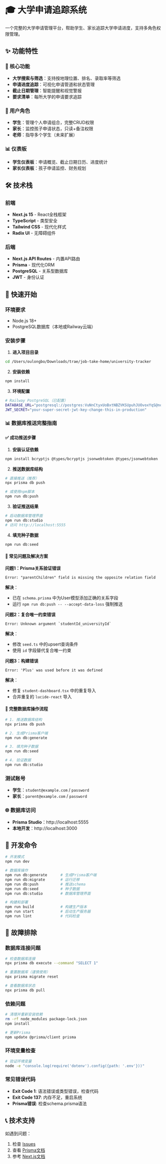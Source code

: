 # 🎓 大学申请追踪系统

一个完整的大学申请管理平台，帮助学生、家长追踪大学申请进度，支持多角色权限管理。

## ✨ 功能特性

### 🎯 核心功能
- **大学搜索与筛选**：支持按地理位置、排名、录取率等筛选
- **申请进度追踪**：可视化申请管道和状态管理
- **截止日期管理**：智能提醒和视觉警报
- **要求清单**：每所大学的申请要求追踪

### 👥 用户角色
- **学生**：管理个人申请组合，完整CRUD权限
- **家长**：监控孩子申请状态，只读+备注权限
- **老师**：指导多个学生（未来扩展）

### 📊 仪表板
- **学生仪表板**：申请概览、截止日期日历、进度统计
- **家长仪表板**：孩子申请监控、财务规划

## 🛠️ 技术栈

### 前端
- **Next.js 15** - React全栈框架
- **TypeScript** - 类型安全
- **Tailwind CSS** - 现代化样式
- **Radix UI** - 无障碍组件

### 后端
- **Next.js API Routes** - 内置API路由
- **Prisma** - 现代化ORM
- **PostgreSQL** - 关系型数据库
- **JWT** - 身份认证

## 🚀 快速开始

### 环境要求
- Node.js 18+
- PostgreSQL数据库（本地或Railway云端）

### 安装步骤

1. **进入项目目录**
```bash
cd /Users/oulongbo/Downloads/trae/job-take-home/university-tracker
```

2. **安装依赖**
```bash
npm install
```

3. **环境配置**
```bash
# Railway PostgreSQL（已配置）
DATABASE_URL="postgresql://postgres:VuNnCtyxUoBxtNBZVKSUpuhJUOvoxYqS@nozomi.proxy.rlwy.net:55320/railway"
JWT_SECRET="your-super-secret-jwt-key-change-this-in-production"
```

### 📊 数据库推送完整指南

#### ✅ 成功推送步骤

1. **安装认证依赖**
```bash
npm install bcryptjs @types/bcryptjs jsonwebtoken @types/jsonwebtoken
```

2. **推送数据库结构**
```bash
# 直接推送（推荐）
npx prisma db push

# 或使用npm脚本
npm run db:push
```

3. **验证推送结果**
```bash
# 启动数据库管理界面
npm run db:studio
# 访问 http://localhost:5555
```

4. **填充种子数据**
```bash
npm run db:seed
```

#### 🚨 常见问题及解决方案

**问题1：Prisma关系验证错误**
```
Error: "parentChildren" field is missing the opposite relation field
```
**解决**：
- 已在 `schema.prisma` 中为User模型添加正确的关系字段
- 运行 `npm run db:push -- --accept-data-loss` 强制推送

**问题2：复合唯一约束错误**
```
Error: Unknown argument `studentId_universityId`
```
**解决**：
- 修改 `seed.ts` 中的upsert查询条件
- 使用 `id` 字段替代复合唯一约束

**问题3：构建错误**
```
Error: 'Plus' was used before it was defined
```
**解决**：
- 修复 `student-dashboard.tsx` 中的重复导入
- 合并重复的 `lucide-react` 导入

#### 🔄 完整数据库操作流程

```bash
# 1. 推送数据库结构
npx prisma db push

# 2. 生成Prisma客户端
npm run db:generate

# 3. 填充种子数据
npm run db:seed

# 4. 验证数据
npm run db:studio
```

### 测试账号
- **学生**：`student@example.com` / `password`
- **家长**：`parent@example.com` / `password`

### 🌐 数据库访问
- **Prisma Studio**：http://localhost:5555
- **本地开发**：http://localhost:3000

## 🧪 开发命令

```bash
# 开发模式
npm run dev

# 数据库操作
npm run db:generate      # 生成Prisma客户端
npm run db:migrate       # 运行迁移
npm run db:push          # 推送schema
npm run db:seed          # 种子数据
npm run db:studio        # 数据库管理界面

# 构建和部署
npm run build            # 构建生产版本
npm run start            # 启动生产服务器
npm run lint             # 代码检查
```

## 🔧 故障排除

### 数据库连接问题
```bash
# 检查数据库连接
npx prisma db execute --command "SELECT 1"

# 重置数据库（谨慎使用）
npx prisma migrate reset

# 查看数据库状态
npx prisma db pull
```

### 依赖问题
```bash
# 清理并重新安装依赖
rm -rf node_modules package-lock.json
npm install

# 更新Prisma
npm update @prisma/client prisma
```

### 环境变量检查
```bash
# 验证环境变量
node -e "console.log(require('dotenv').config({path: '.env'}))"
```

### 常见错误代码
- **Exit Code 1**: 语法错误或类型错误，检查代码
- **Exit Code 137**: 内存不足，重启系统
- **Prisma错误**: 检查schema.prisma语法

## 📞 技术支持

如遇到问题：
1. 检查 [Issues](https://github.com/popaular/university-tracker/issues)
2. 查看 [Prisma文档](https://www.prisma.io/docs/)
3. 参考 [Next.js文档](https://nextjs.org/docs)
